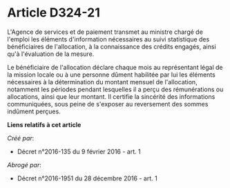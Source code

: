 # Article D324-21

L'Agence de services et de paiement transmet au ministre chargé de l'emploi les éléments d'information nécessaires au suivi
statistique des bénéficiaires de l'allocation, à la connaissance des crédits engagés, ainsi qu'à l'évaluation de la mesure. 

Le bénéficiaire de l'allocation déclare chaque mois au représentant légal de la mission locale ou à une personne dûment
habilitée par lui les éléments nécessaires à la détermination du montant mensuel de l'allocation, notamment les périodes
pendant lesquelles il a perçu des rémunérations ou allocations, ainsi que leur montant. Il certifie la sincérité des
informations communiquées, sous peine de s'exposer au reversement des sommes indûment perçues.

**Liens relatifs à cet article**

_Créé par_:

  - Décret n°2016-135 du 9 février 2016 - art. 1

_Abrogé par_:

  - Décret n°2016-1951 du 28 décembre 2016 - art. 1
